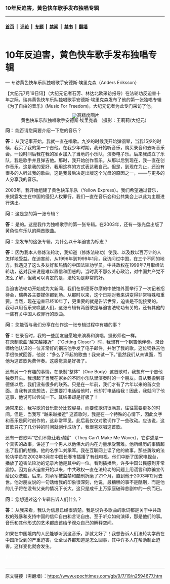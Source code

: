### 10年反迫害，黄色快车歌手发布独唱专辑

---

#### [首页](../../../..?n2594677) &nbsp;|&nbsp; [评论](../../../../../epoch-comment?n2594677) &nbsp;|&nbsp; [专题](../../../../../epoch-special?n2594677) &nbsp;|&nbsp; [禁闻](../../../../../epoch-news?n2594677) &nbsp;|&nbsp; [禁书](../../../../../books?n2594677) &nbsp;|&nbsp; [翻墙](https://github.com/gfw-breaker/nogfw/blob/master/README.md?n2594677)


<div class="column" id="artbody" itemprop="articleBody">
 <div class="whitebg">
  <div class="column">
   <div class="arttop mbottom20">
    <h1 class="title">
     10年反迫害，黄色快车歌手发布独唱专辑
    </h1>
    <div class="subtitle">
     — 专访黄色快车乐队独唱歌手安德斯‧埃里克森（Anders Eriksson）
    </div>
   </div>
  </div>
  <!-- article content begin -->
  <p>
   【大纪元7月19日讯】（大纪元记者石芳、林达北欧采访报导）在法轮功反迫害十年之际，瑞典黄色快车乐队独唱歌手安德斯‧埃里克森发布了他的第一张独唱专辑《为了自由的音乐》(Music For Freedom)。大纪元记者为此专门采访了他。
   <br/>
   <!--image v 1.0-->
  </p>
  <div style="line-height: 90%; text-align: center;">
   <ok href=" https://i.epochtimes.com/assets/uploads/2009/09/907181846091947-600x440.jpg" rel="noreferrer noopener" target="_blank">
    <img alt="" class="size-large wp-image-7322322" src="https://i.epochtimes.com/assets/uploads/2009/09/907181846091947-600x440.jpg" title=""/>
   </ok>
   <img alt="高精度图片" border="0" src="//www.epochtimes.com/images/highRes.jpg">
    <br/>
    <span class="bn12">
     黄色快车乐队独唱歌手安德斯‧埃里克森 （摄影：王莉莉/大纪元）
    </span>
   </img>
  </div>
  <p>
   <!-- -->
  </p>
  <p>
   <b>
    问：
   </b>
   能否请您简要介绍一下您的音乐？
  </p>
  <p>
   <b>
    答：
   </b>
   从我记事开始，我就一直在唱歌。九岁的时候我开始弹钢琴，当我15岁的时候，我买了我的第一个吉他。在我少年时期，我开始听音乐，购买录音和去听音乐会。一段时间后我在我的家乡加入了当地的小乐队，演奏电子乐。后来我成立了乐队，我是歌手并且弹吉他。那时，我开始创作音乐。从那以后到现在，我一直在创作音乐。这是我的爱好，我用这样的方式表达我自己。但是，到现在为止，还没有很多的人听过我的歌曲，这是我最后决定出版这个光盘的原因之一，——与更多的人分享我的音乐。
  </p>
  <p>
   2003年，我开始组建了黄色快车乐队（Yellow Express）。我们希望通过音乐，来揭露发生在中国的侵犯人权罪行。我们一直在音乐会和公共集会上以此为主题进行演出。
  </p>
  <p>
   <b>
    问：
   </b>
   这是您的第一张专辑？
  </p>
  <p>
   <b>
    答：
   </b>
   是的。这是我作为独唱歌手的第一张专辑。在2003年，还有一张光盘出版了黄色快车乐队的两首歌曲。
  </p>
  <p>
   <b>
    问：
   </b>
   您发布的这张专辑，为什么以十年迫害为标志？
  </p>
  <p>
   <b>
    答：
   </b>
   因为我本人修炼法轮功，我知道（修炼法轮功）使我、以及数以百万计的人怎样地受益。在迫害前，从1996年到1999年1月，我访问过中国，在三个不同的地方。我遇见了这么多友好和热情的中国法轮功学员。中共政权在1999年7月取缔法轮功，这对我来说是难以置信和困惑的。当时我不那么关心政治，对中国共产党不怎么了解，但我可以肯定的是，法轮功是非常的好。
  </p>
  <p>
   当迫害法轮功开始成为大新闻，我们在斯德哥尔摩的中使馆外面举行了一次记者招待会，瑞典各主要媒体都到场。从那时以来，这个日期对我来讲变得非常特殊和重要。当然，现在迫害已经10年了，更重要的就是告诉世界，迫害是不能接受的。我可以用音乐来唤醒人们，这张专辑有两首歌是与迫害法轮功有关的，还有其他的一些有关中国人权罪行的歌曲。
  </p>
  <p>
   <b>
    问：
   </b>
   您能否与我们分享在创作这一张专辑过程中有趣的事？
  </p>
  <p>
   <b>
    答：
   </b>
   在录音时，我的一些朋友自愿地来演奏和演唱，摄影师也一样。
   <br/>
   在录制歌曲“越来越接近” （“Getting Closer”）时，我想有一个钢吉他伴奏。录音师给他认识的一位非常好的钢吉他手发了电子邮件，并附了我的歌。这位钢铁吉他手很快就回答，他说：“多么了不起的歌曲！我来试一下。”虽然我们从未谋面，而他为这首歌免费伴奏。这感觉真是好极了。
  </p>
  <p>
   还有另一个有趣的事情。在录制“整体”（One Body）这首歌时，我想有一个吉他独奏开头。我想起了当我在家乡的不同小乐队里演奏时的一个朋友。自从我搬到哥德堡以后，我们没有很多的联系。只是在一年前，我们才有了六年以来的首次会面。当我有这些想法，正想要打电话给他时，他却打电话给我！因此，我就问了他这事，他说可以尝试一下。其结果却是好极了！
  </p>
  <p>
   通常来说，我写歌的音乐部分比较容易，而要使歌词很满意，往往需要更多的时间。但是，当我写 “越来越接近” 这首歌时，我是在一个特殊的心情下，因此文字和音乐是同时创作的，这非常罕见。此后我仅仅对歌词作了一些改动。应该说，这首歌只花了几分钟的时间就创作成功了，我很喜欢唱这首歌。
  </p>
  <p>
   还有一首歌叫“它们不能让我动摇” （They Can’t Make Me Waver），它讲述是一个真实的故事，讲述了一个男人以他伟大的内在力量承受苦难。他所经历的事情超出了我们的想像。他的名字叫刘承军。我在互联网上读了他的故事。那些勇敢的法轮功学员在2002年3月在中国长春市插播了有线电视。他们中断了国家电视台，播放了迫害法轮功的记录片他是其中的一位。看到插播后，许多中国公民感到非常震惊。因为自从迫害开始以来，中共政权一直在法轮功的问题上用谎言和欺骗宣传给民众洗脑。后来，刘承军被监禁和酷刑折磨了21个月，直到他于2003年12月去世。他对朋友说的一句话给我的印象很深刻，他说，最糟糕的事不是酷刑，而是他的儿子将在没有父亲的情况下长大。这只是成千上万家庭破碎悲剧中的一例而已。
  </p>
  <p>
   <b>
    问：
   </b>
   您想通过这个专辑告诉人们什么？
  </p>
  <p>
   <b>
    答：
   </b>
   从我来看，我认为信息已经很清楚。我是说许多歌曲的歌词都是关于中共政权的残暴和支持中国的信仰自由和言论自由。至于听众如何演绎，那是他们的事。音乐和其他形式的艺术都应该给予观众自己的解释空间。
  </p>
  <p>
   如果在中国境内的人民能够听到这音乐，那就太好了！我想告诉人们法轮功学员在中国所受到的严重迫害，让全世界都知道是怎么回事，其中许多人在帮助制止迫害。这样变化就会发生。
  </p>
  <p>
   <font color="#ffffff">
    (http://www.dajiyuan.com)
   </font>
  </p>
  <!-- article content end -->
 </div>
</div>


---

原文链接（需翻墙）：https://www.epochtimes.com/gb/9/7/19/n2594677.htm